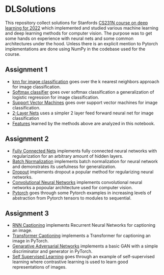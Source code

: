 # DLSolutions
This repository collect solutions for Stanfords [CS231N course on deep learning for 2022](http://cs231n.stanford.edu/2022/) which implemented and studied various machine learning and deep learning methods for computer vision. The purpose was to get some hands on experience with neural nets and some common architectures under the hood. Unless there is an explicit mention to Pytorch implementations are done using NumPy in the codebase used for the course. 

## Assignment 1
- [knn for image classification](https://github.com/AbrahamRabinowitz/DLSolutions/blob/main/assignment1/knn.ipynb) goes over the k nearest neighbors approach for image classification.
- [Softmax classifier](https://github.com/AbrahamRabinowitz/DLSolutions/blob/main/assignment1/softmax.ipynb) goes over softmax classification a generalization of logistic regression for image classification.
- [Support Vector Machines](https://github.com/AbrahamRabinowitz/DLSolutions/blob/main/assignment1/svm.ipynb) goes over support vector machines for image classification.
- [2-Layer Nets](https://github.com/AbrahamRabinowitz/DLSolutions/blob/main/assignment1/two_layer_net.ipynb) uses a simpler 2 layer feed forward neural net for image classification
- [Features](https://github.com/AbrahamRabinowitz/DLSolutions/blob/main/assignment1/features.ipynb) learned by the methods above are analyzed in this notebook.

## Assignment 2
- [Fully Connected Nets](https://github.com/AbrahamRabinowitz/DLSolutions/blob/main/assignment2/FullyConnectedNets.ipynb) implements fully connected neural networks with regularization for an arbitrary amount of hidden layers.
- [Batch Normalization](https://github.com/AbrahamRabinowitz/DLSolutions/blob/main/assignment2/BatchNormalization.ipynb) implements batch normalization for neural network and demonstrates its usefulness for generalization.
- [Dropout](https://github.com/AbrahamRabinowitz/DLSolutions/blob/main/assignment2/Dropout.ipynb) implements dropout a popular method for regularizing neural networks.
- [Convolutional Neural Networks](https://github.com/AbrahamRabinowitz/DLSolutions/blob/main/assignment2/ConvolutionalNetworks.ipynb) implements convolutional neural networks a popoular architecture used for computer vision.
- [Pytorch](https://github.com/AbrahamRabinowitz/DLSolutions/blob/main/assignment2/PyTorch.ipynb) goes through some Pytorch examples in increasing levels of abstraction from Pytorch tensors to modules to sequential.

## Assignment 3
- [RNN Captioning](https://github.com/AbrahamRabinowitz/DLSolutions/blob/main/assignment3/RNN_Captioning.ipynb) implements Recurrent Neural Networks for captioning an image.
- [Transformer Captioning](https://github.com/AbrahamRabinowitz/DLSolutions/blob/main/assignment3/Transformer_Captioning.ipynb) implements a Transformer for captioning an image in PyTorch.
- [Genarative Adversarial Networks](https://github.com/AbrahamRabinowitz/DLSolutions/blob/main/assignment3/Generative_Adversarial_Networks.ipynb) implements a basic GAN with a simple discriminator and generator in PyTorch.
- [Self Supervised Learning](https://github.com/AbrahamRabinowitz/DLSolutions/blob/main/assignment3/Self_Supervised_Learning.ipynb) goes through an example of self-supervised learning where contrastive learning is used to learn good representations of images.
